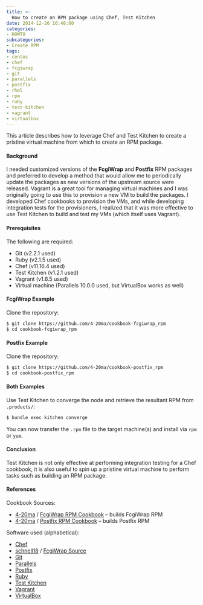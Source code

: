 ```yaml
---
title: >-
  How to create an RPM package using Chef, Test Kitchen
date: 2014-12-26 16:48:00
categories:
- HOWTO
subcategories:
- Create RPM
tags:
- centos
- chef
- fcgiwrap
- git
- parallels
- postfix
- rhel
- rpm
- ruby
- test-kitchen
- vagrant
- virtualbox
---
```


This article describes how to leverage Chef and Test Kitchen to create a pristine virtual machine from which to create an RPM package.

#### Background

I needed customized versions of the **FcgiWrap** and **Postfix** RPM packages and preferred to develop a method that would allow me to periodically update the packages as new versions of the upstream source were released. Vagrant is a great tool for managing virtual machines and I was originally going to use this to provision a new VM to build the packages. I developed Chef cookbooks to provision the VMs, and while developing integration tests for the provisioners, I realized that it was more effective to use Test Kitchen to build and test my VMs (which itself uses Vagrant).

#### Prerequisites

The following are required:

- Git (v2.2.1 used)
- Ruby (v2.1.5 used)
- Chef (v11.16.4 used)
- Test Kitchen (v1.2.1 used)
- Vagrant (v1.6.5 used)
- Virtual machine (Parallels 10.0.0 used, but VirtualBox works as well)

#### FcgiWrap Example

Clone the repository:

```` bash
$ git clone https://github.com/4-20ma/cookbook-fcgiwrap_rpm
$ cd cookbook-fcgiwrap_rpm
````

#### Postfix Example

Clone the repository:

```` bash
$ git clone https://github.com/4-20ma/cookbook-postfix_rpm
$ cd cookbook-postfix_rpm
````

#### Both Examples

Use Test Kitchen to converge the node and retrieve the resultant RPM from `.products/`:

```` bash
$ bundle exec kitchen converge
````

You can now transfer the `.rpm` file to the target machine(s) and install via `rpm` or `yum`.

#### Conclusion

Test Kitchen is not only effective at performing integration testing for a Chef cookbook, it is also useful to spin up a pristine virtual machine to perform tasks such as building an RPM package.

####  References

Cookbook Sources:

- <nop class="fa fa-github"> [4-20ma](https://github.com/4-20ma) / [FcgiWrap RPM Cookbook](https://github.com/4-20ma/cookbook-fcgiwrap_rpm) – builds FcgiWrap RPM
- <nop class="fa fa-github"> [4-20ma](https://github.com/4-20ma) / [Postfix RPM Cookbook](https://github.com/4-20ma/cookbook-postfix_rpm) – builds Postfix RPM

Software used (alphabetical):

- [Chef](https://www.chef.io)
- <nop class="fa fa-github"> [schnell18](https://github.com/schnell18) / [FcgiWrap Source](https://github.com/schnell18/fcgiwrap)
- [Git](https://git-scm.com)
- [Parallels](http://www.parallels.com)
- [Postfix](http://www.postfix.org)
- [Ruby](https://www.ruby-lang.org/en/)
- [Test Kitchen](http://kitchen.ci)
- [Vagrant](https://www.vagrantup.com)
- [VirtualBox](https://www.virtualbox.org)
